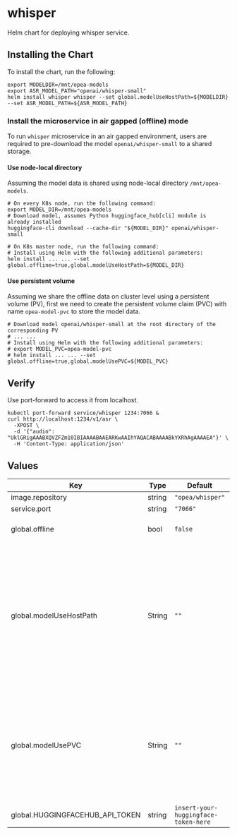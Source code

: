 # whisper

Helm chart for deploying whisper service.

## Installing the Chart

To install the chart, run the following:

```console
export MODELDIR=/mnt/opea-models
export ASR_MODEL_PATH="openai/whisper-small"
helm install whisper whisper --set global.modelUseHostPath=${MODELDIR} --set ASR_MODEL_PATH=${ASR_MODEL_PATH}
```

### Install the microservice in air gapped (offline) mode

To run `whisper` microservice in an air gapped environment, users are required to pre-download the model `openai/whisper-small` to a shared storage.

#### Use node-local directory

Assuming the model data is shared using node-local directory `/mnt/opea-models`.

```
# On every K8s node, run the following command:
export MODEL_DIR=/mnt/opea-models
# Download model, assumes Python huggingface_hub[cli] module is already installed
huggingface-cli download --cache-dir "${MODEL_DIR}" openai/whisper-small

# On K8s master node, run the following command:
# Install using Helm with the following additional parameters:
helm install ... ... --set global.offline=true,global.modelUseHostPath=${MODEL_DIR}
```

#### Use persistent volume

Assuming we share the offline data on cluster level using a persistent volume (PV), first we need to create the persistent volume claim (PVC) with name `opea-model-pvc` to store the model data.

```
# Download model openai/whisper-small at the root directory of the corresponding PV
# ... ...
# Install using Helm with the following additional parameters:
# export MODEL_PVC=opea-model-pvc
# helm install ... ... --set global.offline=true,global.modelUsePVC=${MODEL_PVC}
```

## Verify

Use port-forward to access it from localhost.

```console
kubectl port-forward service/whisper 1234:7066 &
curl http://localhost:1234/v1/asr \
  -XPOST \
  -d '{"audio": "UklGRigAAABXQVZFZm10IBIAAAABAAEARKwAAIhYAQACABAAAABkYXRhAgAAAAEA"}' \
  -H 'Content-Type: application/json'
```

## Values

| Key                             | Type   | Default                              | Description                                                                                                                                                                                                                                                                                                                                 |
| ------------------------------- | ------ | ------------------------------------ | ------------------------------------------------------------------------------------------------------------------------------------------------------------------------------------------------------------------------------------------------------------------------------------------------------------------------------------------- |
| image.repository                | string | `"opea/whisper"`                     |                                                                                                                                                                                                                                                                                                                                             |
| service.port                    | string | `"7066"`                             |                                                                                                                                                                                                                                                                                                                                             |
| global.offline                  | bool   | `false`                              | Whether to run the microservice in air gapped environment                                                                                                                                                                                                                                                                                   |
| global.modelUseHostPath         | String | `""`                                 | Cached models directory on Kubernetes node, service will not download if the model is cached here. The host path "modelUseHostPath" will be mounted to the container as /data directory. Setting this to null/empty will force the pod to download the model every time during startup. May not be set if `global.modelUsePVC` is also set. |
| global.modelUsePVC              | String | `""`                                 | Name of Persistent Volume Claim to use for model cache. The Persistent Volume will be mounted to the container as /data directory. Setting this to null/empty will force the pod to download the model every time during startup. May not be set if `global.modelUseHostPath` is also set.                                                  |
| global.HUGGINGFACEHUB_API_TOKEN | string | `insert-your-huggingface-token-here` | Hugging Face API token                                                                                                                                                                                                                                                                                                                      |
